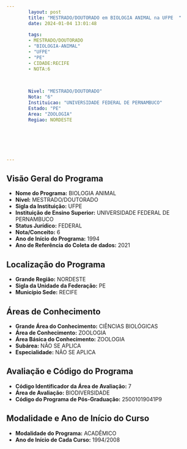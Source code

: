 ```yaml
---
        layout: post
        title: "MESTRADO/DOUTORADO em BIOLOGIA ANIMAL na UFPE  "
        date: 2024-01-04 13:01:48
     
        tags:
        - MESTRADO/DOUTORADO
        - "BIOLOGIA-ANIMAL"
        - "UFPE"
        - "PE"
        - CIDADE:RECIFE
        - NOTA:6
        
       

        Nivel: "MESTRADO/DOUTORADO"
        Nota: "6"
        Instituicao: "UNIVERSIDADE FEDERAL DE PERNAMBUCO"
        Estado: "PE"
        Area: "ZOOLOGIA"
        Regiao: NORDESTE
        
        
        
        
        
        
---
```

## Visão Geral do Programa
- **Nome do Programa:** BIOLOGIA ANIMAL
- **Nível:** MESTRADO/DOUTORADO
- **Sigla da Instituição:** UFPE
- **Instituição de Ensino Superior:** UNIVERSIDADE FEDERAL DE PERNAMBUCO
- **Status Jurídico:** FEDERAL
- **Nota/Conceito:** 6
- **Ano de Início do Programa:** 1994
- **Ano de Referência do Coleta de dados:** 2021

## Localização do Programa
- **Grande Região:** NORDESTE
- **Sigla da Unidade da Federação:** PE
- **Município Sede:** RECIFE

## Áreas de Conhecimento
- **Grande Área do Conhecimento:** CIÊNCIAS BIOLÓGICAS
- **Área de Conhecimento:** ZOOLOGIA
- **Área Básica do Conhecimento:** ZOOLOGIA
- **Subárea:** NÃO SE APLICA
- **Especialidade:** NÃO SE APLICA

## Avaliação e Código do Programa
- **Código Identificador da Área de Avaliação:** 7
- **Área de Avaliação:** BIODIVERSIDADE
- **Código do Programa de Pós-Graduação:** 25001019041P9


## Modalidade e Ano de Início do Curso
- **Modalidade do Programa:** ACADÊMICO
- **Ano de Início de Cada Curso:** 1994/2008

